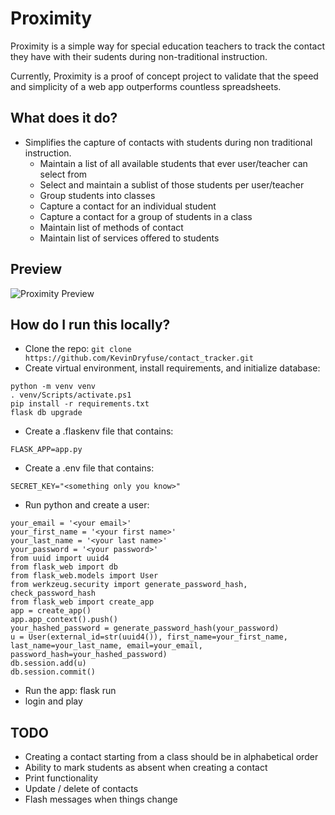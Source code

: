 # Proximity
Proximity is a simple way for special education teachers to track the contact they have with their sudents during non-traditional instruction.

Currently, Proximity is a proof of concept project to validate that the speed and simplicity of a web app outperforms countless spreadsheets.

## What does it do?
* Simplifies the capture of contacts with students during non traditional instruction.
    * Maintain a list of all available students that ever user/teacher can select from
    * Select and maintain a sublist of those students per user/teacher
    * Group students into classes
    * Capture a contact for an individual student
    * Capture a contact for a group of students in a class
    * Maintain list of methods of contact
    * Maintain list of services offered to students

## Preview

![Proximity Preview](https://static.wixstatic.com/media/4cfec4_ef42c91cd56c4359a3aad27046772495~mv2.png)

## How do I run this locally?
* Clone the repo: `git clone https://github.com/KevinDryfuse/contact_tracker.git`
* Create virtual environment, install requirements, and initialize database:
```
python -m venv venv
. venv/Scripts/activate.ps1
pip install -r requirements.txt
flask db upgrade
```
* Create a .flaskenv file that contains:
```
FLASK_APP=app.py
```
* Create a .env file that contains:
```
SECRET_KEY="<something only you know>"
```
* Run python and create a user:
```
your_email = '<your email>'
your_first_name = '<your first name>'
your_last_name = '<your last name>'
your_password = '<your password>'
from uuid import uuid4
from flask_web import db
from flask_web.models import User
from werkzeug.security import generate_password_hash, check_password_hash
from flask_web import create_app
app = create_app()
app.app_context().push()
your_hashed_password = generate_password_hash(your_password)
u = User(external_id=str(uuid4()), first_name=your_first_name, last_name=your_last_name, email=your_email, password_hash=your_hashed_password)
db.session.add(u)
db.session.commit()
```
* Run the app: flask run
* login and play

## TODO
* Creating a contact starting from a class should be in alphabetical order
* Ability to mark students as absent when creating a contact
* Print functionality
* Update / delete of contacts
* Flash messages when things change